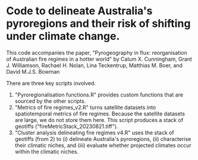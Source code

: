 # Code to delineate Australia's pyroregions and their risk of shifting under climate change.

This code accompanies the paper, "Pyrogeography in flux: reorganisation of Australian fire regimes in a hotter world" by Calum X. Cunningham, Grant J. Williamson, Rachael H. Nolan, Lina Teckentrup, Matthias M. Boer, and David M.J.S. Bowman

There are three key scripts involved. 
1. "Pyroregionalisation functions.R" provides custom functions that are sourced by the other scripts. 
2. "Metrics of fire regimes_v2.R" turns satellite datasets into spatiotemporal metrics of fire regimes. Because the satellite datasets are large, we do not store them here. This script produces a stack of geotiffs ("fireMetricStack_20230821.tiff").
3. "Cluster analysis delineating fire regimes v4.R" uses the stack of geotiffs (from 2) to (i) delineate Australia's pyroregions, (ii) characterise their climatic niches, and (iii) evaluate whether projected climates occur within the climatic niches.
